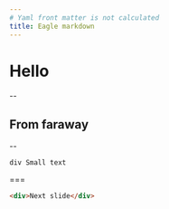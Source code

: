 ```yaml
---
# Yaml front matter is not calculated
title: Eagle markdown
---
```


# Hello

--

## From faraway

--
```pug
div Small text
```
===
```html
<div>Next slide</div>
```